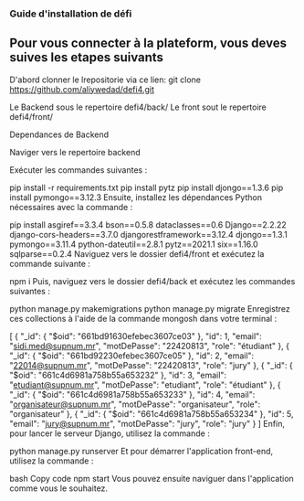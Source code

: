 ### Guide d'installation de défi 
## Pour vous connecter à la plateform, vous deves suives les etapes suivants

D'abord clonner le lrepositorie via ce lien:
git clone https://github.com/aliywedad/defi4.git

Le Backend sous le repertoire 
defi4/back/
Le front sout le repertoire 
defi4/front/

Dependances de Backend

Naviger vers le repertoire backend


Exécuter les commandes suivantes :

pip install -r requirements.txt
pip install pytz
pip install djongo==1.3.6
pip install pymongo==3.12.3
Ensuite, installez les dépendances Python nécessaires avec la commande :


pip install asgiref==3.3.4 bson==0.5.8 dataclasses==0.6 Django==2.2.22 django-cors-headers==3.7.0 djangorestframework==3.12.4 djongo==1.3.1 pymongo==3.11.4 python-dateutil==2.8.1 pytz==2021.1 six==1.16.0 sqlparse==0.2.4
Naviguez vers le dossier defi4/front et exécutez la commande suivante :


npm i
Puis, naviguez vers le dossier defi4/back et exécutez les commandes suivantes :


python manage.py makemigrations
python manage.py migrate
Enregistrez ces collections à l'aide de la commande mongosh dans votre terminal :


[
  {
    "_id": {
      "$oid": "661bd91630efebec3607ce03"
    },
    "id": 1,
    "email": "sidi.med@supnum.mr",
    "motDePasse": "22420813",
    "role": "étudiant"
  },
  {
    "_id": {
      "$oid": "661bd92230efebec3607ce05"
    },
    "id": 2,
    "email": "22014@supnum.mr",
    "motDePasse": "22420813",
    "role": "jury"
  },
  {
    "_id": {
      "$oid": "661c4d6981a758b55a653232"
    },
    "id": 3,
    "email": "etudiant@supnum.mr",
    "motDePasse": "etudiant",
    "role": "étudiant"
  },
  {
    "_id": {
      "$oid": "661c4d6981a758b55a653233"
    },
    "id": 4,
    "email": "organisateur@supnum.mr",
    "motDePasse": "organisateur",
    "role": "organisateur"
  },
  {
    "_id": {
      "$oid": "661c4d6981a758b55a653234"
    },
    "id": 5,
    "email": "jury@supnum.mr",
    "motDePasse": "jury",
    "role": "jury"
  }
]
Enfin, pour lancer le serveur Django, utilisez la commande :


python manage.py runserver
Et pour démarrer l'application front-end, utilisez la commande :

bash
Copy code
npm start
Vous pouvez ensuite naviguer dans l'application comme vous le souhaitez.
